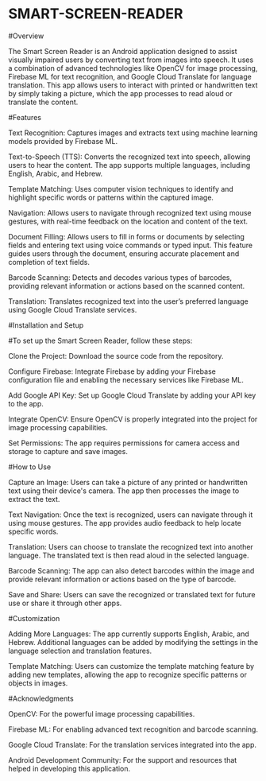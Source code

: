 # SMART-SCREEN-READER

#Overview

The Smart Screen Reader is an Android application designed to assist visually impaired users by converting text from images into speech. It uses a combination of advanced technologies like OpenCV for image processing, Firebase ML for text recognition, and Google Cloud Translate for language translation. This app allows users to interact with printed or handwritten text by simply taking a picture, which the app processes to read aloud or translate the content.

#Features

Text Recognition: Captures images and extracts text using machine learning models provided by Firebase ML.

Text-to-Speech (TTS): Converts the recognized text into speech, allowing users to hear the content. The app supports multiple languages, including English, Arabic, and Hebrew.

Template Matching: Uses computer vision techniques to identify and highlight specific words or patterns within the captured image.

Navigation: Allows users to navigate through recognized text using mouse gestures, with real-time feedback on the location and content of the text.

Document Filling: Allows users to fill in forms or documents by selecting fields and entering text using voice commands or typed input. This feature guides users through the document, ensuring accurate placement and completion of text fields.

Barcode Scanning: Detects and decodes various types of barcodes, providing relevant information or actions based on the scanned content.

Translation: Translates recognized text into the user’s preferred language using Google Cloud Translate services.

#Installation and Setup

#To set up the Smart Screen Reader, follow these steps:

Clone the Project: Download the source code from the repository.

Configure Firebase: Integrate Firebase by adding your Firebase configuration file and enabling the necessary services like Firebase ML.

Add Google API Key: Set up Google Cloud Translate by adding your API key to the app.

Integrate OpenCV: Ensure OpenCV is properly integrated into the project for image processing capabilities.

Set Permissions: The app requires permissions for camera access and storage to capture and save images.

#How to Use

Capture an Image: Users can take a picture of any printed or handwritten text using their device's camera. The app then processes the image to extract the text.

Text Navigation: Once the text is recognized, users can navigate through it using mouse gestures. The app provides audio feedback to help locate specific words.

Translation: Users can choose to translate the recognized text into another language. The translated text is then read aloud in the selected language.

Barcode Scanning: The app can also detect barcodes within the image and provide relevant information or actions based on the type of barcode.

Save and Share: Users can save the recognized or translated text for future use or share it through other apps.

#Customization

Adding More Languages: The app currently supports English, Arabic, and Hebrew. Additional languages can be added by modifying the settings in the language selection and translation features.

Template Matching: Users can customize the template matching feature by adding new templates, allowing the app to recognize specific patterns or objects in images.

#Acknowledgments

OpenCV: For the powerful image processing capabilities.

Firebase ML: For enabling advanced text recognition and barcode scanning.

Google Cloud Translate: For the translation services integrated into the app.

Android Development Community: For the support and resources that helped in developing this application.
